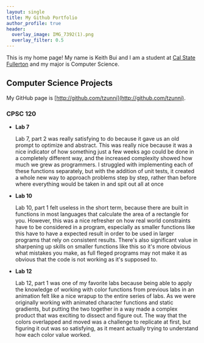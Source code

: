 ```yaml
---
layout: single
title: My Github Portfolio
author_profile: true
header:
  overlay_image: IMG_7392(1).png
  overlay_filter: 0.5  
---
```


This is my home page! My name is Keith Bui and I am a student at [Cal State Fullerton](http://www.fullerton.edu/) and my major is Computer Science.

## Computer Science Projects

My GitHub page is [http://github.com/tzunni](http://github.com/tzunni).

### CPSC 120

* **Lab 7**

    Lab 7, part 2 was really satisfying to do because it gave us an old prompt to optimize and abstract. This was really nice because it was a nice indicator of how something just a few weeks ago could be done in a completely different way, and the increased complexity showed how much we grew as programmers. I struggled with implementing each of these functions separately, but with the addition of unit tests, it created a whole new way to approach problems step by step, rather than before where everything would be taken in and spit out all at once

* **Lab 10**

    Lab 10, part 1 felt useless in the short term, because there are built in functions in most languages that calculate the area of a rectangle for you. However, this was a nice refresher on how real world constraints have to be considered in a program, especially as smaller functions like this have to have a expected result in order to be used in larger programs that rely on consistent results. There's also significant value in sharpening up skills on smaller functions like this so it's more obvious what mistakes you make, as full fleged programs may not make it as obvious that the code is not working as it's supposed to.

* **Lab 12**

    Lab 12, part 1 was one of my favorite labs because being able to apply the knowledge of working with color functions from previous labs in an animation felt like a nice wrapup to the entire series of labs. As we were originally working with animated character functions and static gradients, but putting the two together in a way made a complex product that was exciting to dissect and figure out. The way that the colors overlapped and moved was a challenge to replicate at first, but figuring it out was so satisfying, as it meant actually trying to understand how each color value worked.
